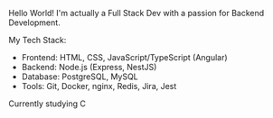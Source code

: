 Hello World! I'm actually a Full Stack Dev with a passion for Backend Development.

My Tech Stack:
   - Frontend: HTML, CSS, JavaScript/TypeScript (Angular)
   - Backend: Node.js (Express, NestJS)
   - Database: PostgreSQL, MySQL
   - Tools: Git, Docker, nginx, Redis, Jira, Jest

Currently studying C
